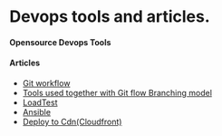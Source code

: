 Devops tools and articles.
===========================

#### Opensource Devops Tools


#### Articles

  - [Git workflow](https://github.com/team-avesta/wiki/blob/master/engineering/devops/git/GitWorkflow.md)
  - [Tools used together with Git flow Branching model](https://github.com/team-avesta/wiki/blob/master/engineering/devops/git/GitFlowTools.md)
  - [LoadTest](https://github.com/team-avesta/wiki/blob/master/engineering/devops/loadtest/README.md)
  - [Ansible](https://github.com/team-avesta/wiki/blob/master/engineering/devops/ansible/README.md)
  - [Deploy to Cdn(Cloudfront)](https://github.com/team-avesta/wiki/blob/master/engineering/devops/cdn/deployToCloudfront.md)

